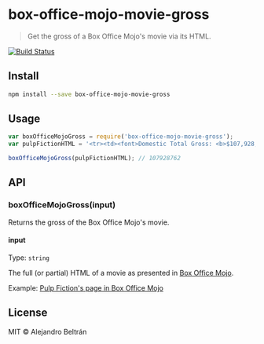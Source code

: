 # box-office-mojo-movie-gross

> Get the gross of a Box Office Mojo's movie via its HTML.

[![Build Status](https://travis-ci.org/alebelcor/box-office-mojo-movie-gross.svg)](https://travis-ci.org/alebelcor/box-office-mojo-movie-gross)

## Install

```bash
npm install --save box-office-mojo-movie-gross
```

## Usage

```js
var boxOfficeMojoGross = require('box-office-mojo-movie-gross');
var pulpFictionHTML = '<tr><td><font>Domestic Total Gross: <b>$107,928,762</b></font>';

boxOfficeMojoGross(pulpFictionHTML); // 107928762
```

## API

### boxOfficeMojoGross(input)

Returns the gross of the Box Office Mojo's movie.

#### input

Type: `string`

The full (or partial) HTML of a movie as presented in [Box Office Mojo](http://www.boxofficemojo.com/).

Example: [Pulp Fiction's page in Box Office Mojo](http://www.boxofficemojo.com/movies/?id=pulpfiction.htm)

## License

MIT © Alejandro Beltrán
